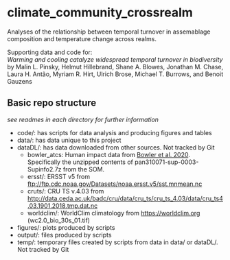 # climate_community_crossrealm
Analyses of the relationship between temporal turnover in assemablage composition and temperature change across realms.

Supporting data and code for:  
*Warming and cooling catalyze widespread temporal turnover in biodiversity*  
by Malin L. Pinsky, Helmut Hillebrand, Shane A. Blowes, Jonathan M. Chase, Laura H. Antão, Myriam R. Hirt, Ulrich Brose, Michael T. Burrows, and Benoit Gauzens


## Basic repo structure
*see readmes in each directory for further information*
- code/: has scripts for data analysis and producing figures and tables
- data/: has data unique to this project
- dataDL/: has data downloaded from other sources. Not tracked by Git
  - bowler_atcs: Human impact data from [Bowler et al. 2020](https://doi.org/10.1002/pan3.10071). Specifically the unzipped contents of pan310071-sup-0003-Supinfo2.7z from the SOM.
  - ersst/: ERSST v5 from ftp://ftp.cdc.noaa.gov/Datasets/noaa.ersst.v5/sst.mnmean.nc
  - cruts/:  CRU TS v.4.03 from http://data.ceda.ac.uk/badc/cru/data/cru_ts/cru_ts_4.03/data/cru_ts4.03.1901.2018.tmp.dat.nc
  - worldclim/: WorldClim climatology from https://worldclim.org (wc2.0_bio_30s_01.tif)
- figures/: plots produced by scripts
- output/: files produced by scripts
- temp/: temporary files created by scripts from data in data/ or dataDL/. Not tracked by Git
